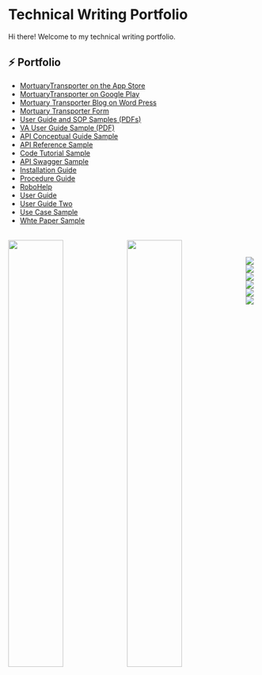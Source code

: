 # Technical Writing Portfolio



Hi there! Welcome to my technical writing portfolio.

## :zap: Portfolio
<ul>
<li><a href="https://apps.apple.com/us/app/mortuarytransporter/id6450929074">MortuaryTransporter on the App Store</a></li>
<li><a href="https://play.google.com/store/apps/details?id=com.ryansplan.mortuarytransport">MortuaryTransporter on Google Play</a></li>
<li><a href="https://mortuarytransporter.com/">Mortuary Transporter Blog on Word Press</a></li>  
<li><a href="https://ryansplan.github.io/MortuaryTransportPages/FirstCallLogTemplate.html">Mortuary Transporter Form</a></li>
<li><a href="https://drive.google.com/drive/folders/1sF6wAKnpQAj-5yjF_ztXr2omSh01DIEv">User Guide and SOP Samples (PDFs)</a></li>
<li><a href=" https://www.va.gov/vdl/documents/VistA_GUI_Hybrids/VA_Enrollment_System_Archive/ves_6_2_ug.pdf">VA User Guide Sample (PDF)</a></li> 
<li><a href="https://github.com/ryansplan/technicalwritingsamples/wiki/API-Conceptual-Guide-Sample">API Conceptual Guide Sample</a></li>
<li><a href="https://github.com/ryansplan/technicalwritingsamples/wiki/API-Reference-Sample">API Reference Sample</a></li>
<li><a href="https://github.com/ryansplan/technicalwritingsamples/wiki/Code-Tutorial-Sample">Code Tutorial Sample</a></li>
<li><a href="https://github.com/ryansplan/technicalwritingsamples/wiki/API-Swagger-Sample">API Swagger Sample</a></li>
<li><a href="https://github.com/ryansplan/technicalwritingsamples/wiki/Installation-Guide-Sample">Installation Guide</a></li>
<li><a href="https://github.com/ryansplan/technicalwritingsamples/wiki/Procedure-Guide-Sample">Procedure Guide</a></li>
<li><a href="https://github.com/ryansplan/technicalwritingsamples/wiki/RoboHelp">RoboHelp</a></li>
<li><a href="https://github.com/ryansplan/technicalwritingsamples/wiki/User-Guide-Sample">User Guide</a></li>
<li><a href="https://github.com/ryansplan/technicalwritingsamples/wiki/User-Guide-Sample-Two">User Guide Two</a></li>
<li><a href="https://github.com/ryansplan/technicalwritingsamples/wiki/Use-Case-sample">Use Case Sample</a></li> 
<li><a href="https://github.com/ryansplan/technicalwritingsamples/wiki/White-Paper-Sample">Whte Paper Sample</a></li> 
  
</ul>

<br>

<img align="left" width="47%" src= "https://github-readme-stats.vercel.app/api?username=ryansplan&show_icons=true&theme=transparent" />

<img align="left" width="47%" src= "https://github-readme-stats.vercel.app/api/top-langs/?username=ryansplan" />

<br>
<br>

<img align="left" src="https://img.shields.io/badge/adobe-%23FF0000.svg?style=for-the-badge&logo=adobe&logoColor=white" />

<img align="left" src="https://img.shields.io/badge/Adobe%20Dreamweaver-FF61F6.svg?style=for-the-badge&logo=Adobe%20Dreamweaver&logoColor=white" />

<img align="down" src="https://img.shields.io/badge/javascript-%23323330.svg?style=for-the-badge&logo=javascript&logoColor=%23F7DF1E" />

<img align="left" src="https://img.shields.io/badge/html5-%23E34F26.svg?style=for-the-badge&logo=html5&logoColor=white" />

<img align="left" src="https://img.shields.io/badge/markdown-%23000000.svg?style=for-the-badge&logo=markdown&logoColor=white" />

<img align="left" src="https://img.shields.io/badge/css3-%231572B6.svg?style=for-the-badge&logo=css3&logoColor=white" />
